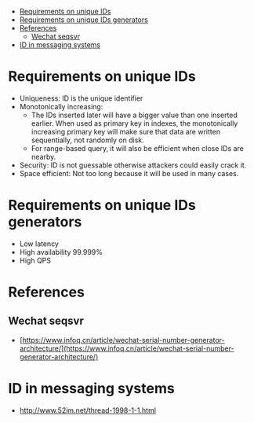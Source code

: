 - [Requirements on unique IDs](#requirements-on-unique-ids)
- [Requirements on unique IDs generators](#requirements-on-unique-ids-generators)
- [References](#references)
  - [Wechat seqsvr](#wechat-seqsvr)
- [ID in messaging systems](#id-in-messaging-systems)

# Requirements on unique IDs
* Uniqueness: ID is the unique identifier
* Monotonically increasing: 
  * The IDs inserted later will have a bigger value than one inserted earlier. When used as primary key in indexes, the monotonically increasing primary key will make sure that data are written sequentially, not randomly on disk.
  * For range-based query, it will also be efficient when close IDs are nearby.   
* Security: ID is not guessable otherwise attackers could easily crack it. 
* Space efficient: Not too long because it will be used in many cases. 

# Requirements on unique IDs generators
* Low latency 
* High availability 99.999%
* High QPS

# References
## Wechat seqsvr

* [https://www.infoq.cn/article/wechat-serial-number-generator-architecture/](https://www.infoq.cn/article/wechat-serial-number-generator-architecture/)

# ID in messaging systems
* http://www.52im.net/thread-1998-1-1.html